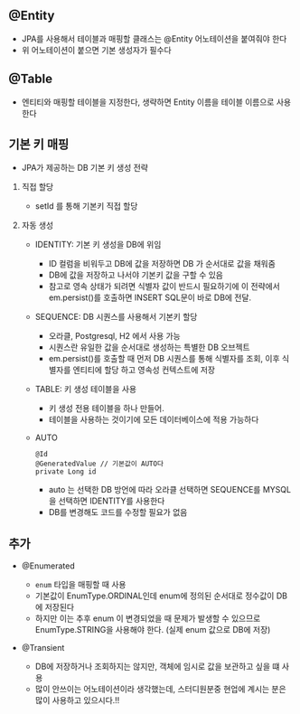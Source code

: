 ## @Entity

- JPA를 사용해서 테이블과 매핑할 클래스는 @Entity 어노테이션을 붙여줘야 한다
- 위 어노테이션이 붙으면 기본 생성자가 필수다

## @Table

- 엔티티와 매핑할 테이블을 지정한다, 생략하면 Entity 이름을 테이블 이름으로 사용한다

## 기본 키 매핑

- JPA가 제공하는 DB 기본 키 생성 전략

1. 직접 할당
   - setId 를 통해 기본키 직접 할당
2. 자동 생성

   - IDENTITY: 기본 키 생성을 DB에 위임

     - ID 컬럼을 비워두고 DB에 값을 저장하면 DB 가 순서대로 값을 채워줌
     - DB에 값을 저장하고 나서야 기본키 값을 구할 수 있음
     - 참고로 영속 상태가 되려면 식별자 값이 반드시 필요하기에 이 전략에서 em.persist()를 호출하면 INSERT SQL문이 바로 DB에 전달.

   - SEQUENCE: DB 시퀀스를 사용해서 기본키 할당
     - 오라클, Postgresql, H2 에서 사용 가능
     - 시퀀스란 유일한 값을 순서대로 생성하는 특별한 DB 오브젝트
     - em.persist()를 호출할 때 먼저 DB 시퀀스를 통해 식별자를 조회, 이후 식별자를 엔티티에 할당 하고 영속성 컨텍스트에 저장
   - TABLE: 키 생성 테이블을 사용
     - 키 생성 전용 테이블을 하나 만들어.
     - 테이블을 사용하는 것이기에 모든 데이터베이스에 적용 가능하다
   - AUTO
     ```
     @Id
     @GeneratedValue // 기본값이 AUTO다
     private Long id
     ```
     - auto 는 선택한 DB 방언에 따라 오라클 선택하면 SEQUENCE를 MYSQL을 선택하면 IDENTITY를 사용한다
     - DB를 변경해도 코드를 수정할 필요가 없음

## 추가

- @Enumerated

  - `enum` 타입을 매핑할 때 사용
  - 기본값이 EnumType.ORDINAL인데 enum에 정의된 순서대로 정수값이 DB에 저장된다
  - 하지만 이는 추후 enum 이 변경되었을 때 문제가 발생할 수 있으므로 EnumType.STRING을 사용해야 한다. (실제 enum 값으로 DB에 저장)

- @Transient
  - DB에 저장하거나 조회하지는 않지만, 객체에 임시로 값을 보관하고 싶을 떄 사용
  - 많이 안쓰이는 어노테이션이라 생각했는데, 스터디원분중 현업에 계시는 분은 많이 사용하고 있으시다.!!
